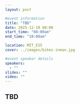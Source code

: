 ```yaml
---
layout: post

#event information
title: "TBD"
date: 2025-12-10 08:00
start_time: "08:00am"
end_time: "10:00am"

location: MIT_E25
cover: ../images/bikes-inman.jpg

#event speaker details
speakers:
  - ""
slides: ""
video: ""
---
```


## TBD
